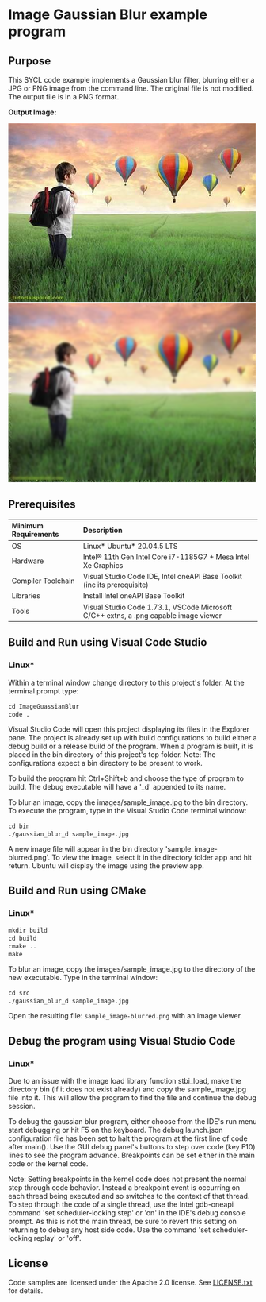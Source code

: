 # Image Gaussian Blur example program

## Purpose
This SYCL code example implements a Gaussian blur filter, blurring
either a JPG or PNG image from the command line. The original file is not modified.
The output file is in a PNG format.

__Output Image:__

![Gaussian blur input](images/sample_image.jpg)<br>
![Gaussian blue output](images/sample_image-blurred.png)

## Prerequisites

| Minimum Requirements              | Description
|:---                               |:---
| OS                                | Linux* Ubuntu* 20.04.5 LTS
| Hardware                          | Intel&reg; 11th Gen Intel Core i7-1185G7 + Mesa Intel Xe Graphics
| Compiler Toolchain                | Visual Studio Code IDE, Intel oneAPI Base Toolkit (inc its prerequisite)
| Libraries                         | Install Intel oneAPI Base Toolkit 
| Tools                             | Visual Studio Code 1.73.1, VSCode Microsoft C/C++ extns, a .png capable image viewer

## Build and Run using Visual Code Studio

### Linux*

Within a terminal window change directory to this project's folder. At the 
terminal prompt type:

```
cd ImageGuassianBlur
code .
```

Visual Studio Code will open this project displaying its files in the Explorer 
pane. 
The project is already set up with build configurations to build either a
debug build or a release build of the program. When a program is built, it is
placed in the bin directory of this project's top folder. Note: The
configurations expect a bin directory to be present to work. 

To build the program hit Ctrl+Shift+b and choose the type of program to build.
The debug executable will have a '_d' appended to its name.

To blur an image, copy the images/sample_image.jpg to the bin directory.
To execute the program, type in the Visual Studio Code terminal window:
```
cd bin
./gaussian_blur_d sample_image.jpg
```
A new image file will appear in the bin directory 'sample_image-blurred.png'.
To view the image, select it in the directory folder app and hit return.
Ubuntu will display the image using the preview app.

## Build and Run using CMake
### Linux*
```
mkdir build
cd build
cmake ..
make
```

To blur an image, copy the images/sample_image.jpg to the directory of the new
executable. Type in the terminal window:

```
cd src
./gaussian_blur_d sample_image.jpg
```
Open the resulting file: `sample_image-blurred.png` with an image viewer.

## Debug the program using Visual Studio Code

### Linux*

Due to an issue with the image load library function stbi_load, make the 
directory bin (if it does not exist already) and copy the sample_image.jpg
file into it. This will allow the program to find the file and continue the
debug session.

To debug the gaussian blur program, either choose from the IDE's run menu 
start debugging or hit F5 on the keyboard.
The debug launch.json configuration file has been set to halt the program
at the first line of code after main().
Use the GUI debug panel's buttons to step over code (key F10) lines to see the 
program advance. 
Breakpoints can be set either in the main code or the kernel code.

Note: Setting breakpoints in the kernel code does not present the normal 
      step through code behavior. Instead a breakpoint event is occurring
      on each thread being executed and so switches to the context of 
      that thread. To step through the code of a single thread, use the 
      Intel gdb-oneapi command 'set scheduler-locking step' or 'on' in the 
      IDE's debug console prompt. As this is not the main thread, be sure
      to revert this setting on returning to debug any host side code. 
      Use the command 'set scheduler-locking replay' or 'off'.  

## License

Code samples are licensed under the Apache 2.0 license. See
[LICENSE.txt](LICENSE.txt) for details.
